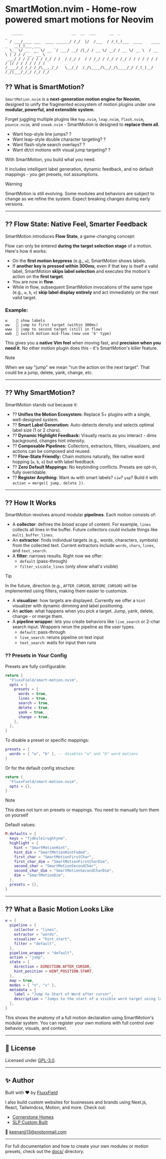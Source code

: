 # SmartMotion.nvim - Home-row powered smart motions for Neovim

```
   _____                      __  __  ___      __  _                          _
  / ___/____ ___  ____ ______/ /_/  |/  /___  / /_(_)___  ____    ____ _   __(_)___ ___
  \__ \/ __ `__ \/ __ `/ ___/ __/ /|_/ / __ \/ __/ / __ \/ __ \  / __ \ | / / / __ `__ \
 ___/ / / / / / / /_/ / /  / /_/ /  / / /_/ / /_/ / /_/ / / / / / / / / |/ / / / / / / /
/____/_/ /_/ /_/\__,_/_/   \__/_/  /_/\____/\__/_/\____/_/ /_(_)__/ /_/|___/_/_/ /_/ /_/

```

## ?? What is SmartMotion?

`SmartMotion.nvim` is a **next-generation motion engine for Neovim**, designed to unify the fragmented ecosystem of motion plugins under one **modular, powerful, and extensible system**.

Forget juggling multiple plugins like `hop.nvim`, `leap.nvim`, `flash.nvim`, `pounce.nvim`, and `sneak.nvim` - SmartMotion is designed to **replace them all**.

- Want hop-style line jumps? ?
- Want leap-style double character targeting? ?
- Want flash-style search overlays? ?
- Want dt/ct motions with visual jump targeting? ?

With SmartMotion, you build what _you_ need.

It includes intelligent label generation, dynamic feedback, and no default mappings - you get presets, not assumptions.

> [!WARNING]
> SmartMotion is still evolving. Some modules and behaviors are subject to change as we refine the system. Expect breaking changes during early versions.

---

## ?? Flow State: Native Feel, Smarter Feedback

SmartMotion introduces **Flow State**, a game-changing concept:

Flow can only be entered **during the target selection stage** of a motion.
Here's how it works:

- On the **first motion keypress** (e.g., `w`), SmartMotion shows labels.
- If **another key is pressed within 300ms**, even if that key is itself a valid label, SmartMotion **skips label selection** and executes the motion's action on the **first target**.
- You are now in **flow**.
- While in flow, subsequent SmartMotion invocations of the same type (e.g., `w`, `b`, `e`) **skip label display entirely** and act immediately on the next valid target.

### Example:

```
w     show labels
ww    jump to first target (within 300ms)
www   jump to second target (still in flow)
wwb   switch motion mid-flow (now use 'b' type)
```

This gives you a **native Vim feel** when moving fast, and **precision when you need it**. No other motion plugin does this - it's SmartMotion's killer feature.

> [!NOTE]
> When we say "jump" we mean "run the action on the next target". That could be a jump, delete, yank, change, etc.

---

## ?? Why SmartMotion?

SmartMotion stands out because it:

- ?? **Unifies the Motion Ecosystem:** Replace 5+ plugins with a single, well-designed system.
- ?? **Smart Label Generation:** Auto-detects density and selects optimal label size (1 or 2 chars).
- ?? **Dynamic Highlight Feedback:** Visually reacts as you interact - dims background, changes hint intensity.
- ?? **Composable Pipelines:** Collectors, extractors, filters, visualizers, and actions can be composed and reused.
- ?? **Flow-State Friendly:** Chain motions naturally, like native word hopping (`w`, `b`, `e`) but with label feedback.
- ?? **Zero Default Mappings:** No keybinding conflicts. Presets are opt-in, fully overridable.
- ?? **Register Anything:** Want `dw` with smart labels? `ciw`? `yap`? Build it with `action = merge({ jump, delete })`.

---

## ?? How It Works

SmartMotion revolves around modular **pipelines**. Each motion consists of:

- A **collector**: defines the _broad scope_ of content. For example, `lines` collects all lines in the buffer. Future collectors could include things like `multi_buffer_lines`.
- An **extractor**: finds individual targets (e.g., words, characters, symbols) from the collected text. Current extractors include `words`, `chars`, `lines`, and `text_search`.
- A **filter**: narrows results. Right now we offer:
  - `default` (pass-through)
  - `filter_visible_lines` (only show what's visible)

> [!TIP]
> In the future, direction (e.g., `AFTER_CURSOR`, `BEFORE_CURSOR`) will be implemented using filters, making them easier to customize.

- A **visualizer**: how targets are displayed. Currently we offer a `hint` visualizer with dynamic dimming and label positioning.
- An **action**: what happens when you pick a target. Jump, yank, delete, change - or merge them.
- A **pipeline wrapper**: lets you create behaviors like `live_search` or 2-char search input. Wrappers rerun the pipeline as the user types.
  - `default`: pass-through
  - `live_search`: reruns pipeline on text input
  - `text_search`: waits for input then runs

### ?? Presets in Your Config

Presets are fully configurable:

```lua
return {
  "FluxxField/smart-motion.nvim",
  opts = {
    presets = {
      words = true,
      lines = true,
      search = true,
      delete = true,
      yank = true,
      change = true,
    },
  },
}
```

To disable a preset or specific mappings:

```lua
presets = {
  words = { "w", "b" }, -- disables "w" and "b" word motions
}
```

Or for the default config structure:

```lua
return {
  "FluxxField/smart-motion.nvim",
  opts = {},
}
```

> [!NOTE]
> This does not turn on presets or mappings. You need to manually turn them on yourself

Default values:

```lua
M.defaults = {
  keys = "fjdksleirughtynm",
  highlight = {
    hint = "SmartMotionHint",
    hint_dim = "SmartMotionHintFaded",
    first_char = "SmartMotionFirstChar",
    first_char_dim = "SmartMotionFirstCharDim",
    second_char = "SmartMotionSecondChar",
    second_char_dim = "SmartMotionSecondCharDim",
    dim = "SmartMotionDim",
  },
  presets = {},
}
```

---

## ?? What a Basic Motion Looks Like

```lua
w = {
  pipeline = {
    collector = "lines",
    extractor = "words",
    visualizer = "hint_start",
    filter = "default",
  },
  pipeline_wrapper = "default",
  action = "jump",
  state = {
    direction = DIRECTION.AFTER_CURSOR,
    hint_position = HINT_POSITION.START,
  },
  map = true,
  modes = { "n", "v" },
  metadata = {
    label = "Jump to Start of Word after cursor",
    description = "Jumps to the start of a visible word target using labels after the cursor",
  },
}
```

This shows the anatomy of a full motion declaration using SmartMotion's modular system. You can register your own motions with full control over behavior, visuals, and context.

---

## 📂 License

Licensed under [GPL-3.0](https://www.gnu.org/licenses/gpl-3.0.html).

---

## ✨ Author

Built with ❤️ by [FluxxField](https://github.com/FluxxField)

I also build custom websites for businesses and brands using Next.js, React, Tailwindcss, Motion, and more. Check out:

- [Cornerstone Homes](https://www.cornerstonehomesok.com)  
- [SLP Custom Built](https://www.slpcustombuilt.com)

📧 [keenanjj13@protonmail.com](mailto:keenanjj13@protonmail.com)

---

For full documentation and how to create your own modules or motion presets, check out the [docs/](./docs) directory.